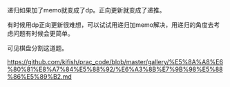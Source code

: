 递归如果加了memo就变成了dp。正向更新就变成了递推。

有时候用dp正向更新很难想，可以试试用递归加memo解决，用递归的角度去考虑问题有时候会更简单。


可见棋盘分割这道题。

https://github.com/kifish/prac_code/blob/master/gallery/%E5%8A%A8%E6%80%81%E8%A7%84%E5%88%92/%E6%A3%8B%E7%9B%98%E5%88%86%E5%89%B2.md



